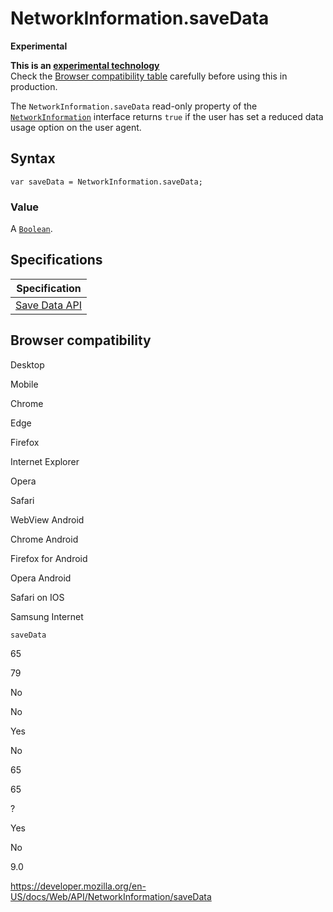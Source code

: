 # NetworkInformation.saveData

**Experimental**

**This is an [experimental technology](https://developer.mozilla.org/en-US/docs/MDN/Guidelines/Conventions_definitions#experimental)**  
Check the [Browser compatibility table](#browser_compatibility) carefully before using this in production.

The `NetworkInformation.saveData` read-only property of the [`NetworkInformation`](../networkinformation) interface returns `true` if the user has set a reduced data usage option on the user agent.

## Syntax

    var saveData = NetworkInformation.saveData;

### Value

A [`Boolean`](https://developer.mozilla.org/en-US/docs/Web/JavaScript/Reference/Global_Objects/Boolean).

## Specifications

<table><thead><tr class="header"><th>Specification</th></tr></thead><tbody><tr class="odd"><td><a href="https://wicg.github.io/savedata/#dfn-savedata">Save Data API</a></td></tr></tbody></table>

## Browser compatibility

Desktop

Mobile

Chrome

Edge

Firefox

Internet Explorer

Opera

Safari

WebView Android

Chrome Android

Firefox for Android

Opera Android

Safari on IOS

Samsung Internet

`saveData`

65

79

No

No

Yes

No

65

65

?

Yes

No

9.0

<a href="https://developer.mozilla.org/en-US/docs/Web/API/NetworkInformation/saveData" class="_attribution-link">https://developer.mozilla.org/en-US/docs/Web/API/NetworkInformation/saveData</a>
